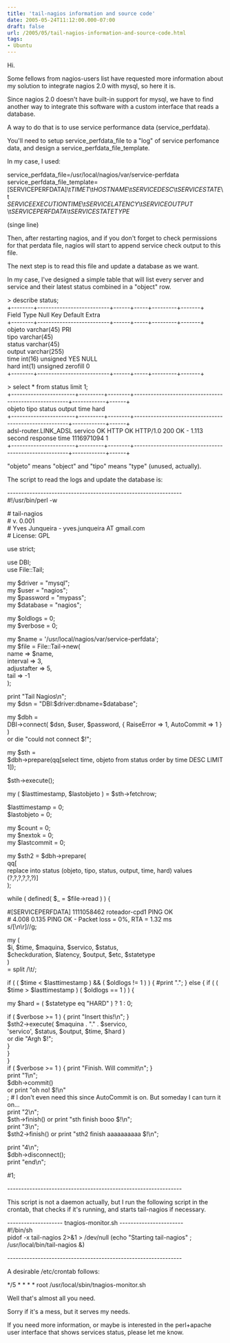 ```yaml
---
title: 'tail-nagios information and source code'
date: 2005-05-24T11:12:00.000-07:00
draft: false
url: /2005/05/tail-nagios-information-and-source-code.html
tags: 
- Ubuntu
---
```


Hi.  
  
Some fellows from nagios-users list have requested more information about my solution to integrate nagios 2.0 with mysql, so here it is.  
  
Since nagios 2.0 doesn't have built-in support for mysql, we have to find another way to integrate this software with a custom interface that reads a database.  
  
A way to do that is to use service performance data (service\_perfdata).  
  
You'll need to setup service\_perfdata\_file to a "log" of service perfomance data, and design a service\_perfdata\_file\_template.  
  
In my case, I used:  
  
service\_perfdata\_file=/usr/local/nagios/var/service-perfdata  
service\_perfdata\_file\_template=\[SERVICEPERFDATA\]\\t$TIMET$\\t$HOSTNAME$\\t$SERVICEDESC$\\t$SERVICESTATE$\\t  
$SERVICEEXECUTIONTIME$\\t$SERVICELATENCY$\\t$SERVICEOUTPUT$  
\\t$SERVICEPERFDATA$\\t$SERVICESTATETYPE$  
  
(singe line)  
  
Then, after restarting nagios, and if you don't forget to check permissions for that perdata file, nagios will start to append service check output to this file.  
  
The next step is to read this file and update a database as we want.  
  
In my case, I've designed a simple table that will list every server and service and their latest status combined in a "object" row.  
  
  
\> describe status;  
+--------+--------------------------+------+-----+---------+-------+  
Field Type Null Key Default Extra  
+--------+--------------------------+------+-----+---------+-------+  
objeto varchar(45) PRI  
tipo varchar(45)  
status varchar(45)  
output varchar(255)  
time int(16) unsigned YES NULL  
hard int(1) unsigned zerofill 0  
+--------+--------------------------+------+-----+---------+-------+  
  
  
\> select \* from status limit 1;  
+-----------------------+---------+--------+------------------------------------------------------+------------+------+  
objeto tipo status output time hard  
+-----------------------+---------+--------+------------------------------------------------------+------------+------+  
adsl-router.LINK\_ADSL servico OK HTTP OK HTTP/1.0 200 OK - 1.113 second response time 1116971094 1  
+-----------------------+---------+--------+------------------------------------------------------+------------+------+  
  
  
"objeto" means "object" and "tipo" means "type" (unused, actually).  
  
  
  
  
The script to read the logs and update the database is:  
  
\---------------------------------------------------------------  
#!/usr/bin/perl -w  
  
\# tail-nagios  
\# v. 0.001  
\# Yves Junqueira - yves.junqueira AT gmail.com  
\# License: GPL  
  
use strict;  
  
use DBI;  
use File::Tail;  
  
my $driver = "mysql";  
my $user = "nagios";  
my $password = "mypass";  
my $database = "nagios";  
  
my $oldlogs = 0;  
my $verbose = 0;  
  
my $name = '/usr/local/nagios/var/service-perfdata';  
my $file = File::Tail->new(  
name => $name,  
interval => 3,  
adjustafter => 5,  
tail => -1  
);  
  
print "Tail Nagios\\n";  
my $dsn = "DBI:$driver:dbname=$database";  
  
my $dbh =  
DBI->connect( $dsn, $user, $password, { RaiseError => 1, AutoCommit => 1 } )  
or die "could not connect $!";  
  
my $sth =  
$dbh->prepare(qq\[select time, objeto from status order by time DESC LIMIT 1\]);  
  
$sth->execute();  
  
my ( $lasttimestamp, $lastobjeto ) = $sth->fetchrow;  
  
$lasttimestamp = 0;  
$lastobjeto = 0;  
  
my $count = 0;  
my $nextok = 0;  
my $lastcommit = 0;  
  
my $sth2 = $dbh->prepare(  
qq\[  
replace into status (objeto, tipo, status, output, time, hard) values  
(?,?,?,?,?,?)\]  
);  
  
while ( defined( $\_ = $file->read ) ) {  
  
#\[SERVICEPERFDATA\] 1111058462 roteador-cpd1 PING OK  
\# 4.008 0.135 PING OK - Packet loss = 0%, RTA = 1.32 ms  
s/\[\\n\\r\]//g;  
  
my (  
$i, $time, $maquina, $servico, $status,  
$checkduration, $latency, $output, $etc, $statetype  
)  
\= split /\\t/;  
  
if ( ( $time < $lasttimestamp ) && ( $oldlogs != 1 ) ) { #print "."; } else { if ( ( $time > $lasttimestamp ) ( $oldlogs == 1 ) ) {  
  
my $hard = ( $statetype eq "HARD" ) ? 1 : 0;  
  
if ( $verbose >= 1 ) { print "Insert this!\\n"; }  
$sth2->execute( $maquina . "." . $servico,  
'servico', $status, $output, $time, $hard )  
or die "Argh $!";  
}  
}  
}  
if ( $verbose >= 1 ) { print "Finish. Will commit\\n"; }  
print "1\\n";  
$dbh->commit()  
or print "oh no! $!\\n"  
; # I don't even need this since AutoCommit is on. But someday I can turn it on...  
print "2\\n";  
$sth->finish() or print "sth finish booo $!\\n";  
print "3\\n";  
$sth2->finish() or print "sth2 finish aaaaaaaaaa $!\\n";  
  
print "4\\n";  
$dbh->disconnect();  
print "end\\n";  
  
#1;  
  
  
\---------------------------------------------------------------  
  
This script is not a daemon actually, but I run the following script in the crontab, that checks if it's running, and starts tail-nagios if necessary.  
  
\-------------------- tnagios-monitor.sh -----------------------  
#!/bin/sh  
pidof -x tail-nagios 2>&1 > /dev/null (echo "Starting tail-nagios" ; /usr/local/bin/tail-nagios &)  
  
\---------------------------------------------------------------  
  
A desirable /etc/crontab follows:  
  
\*/5 \* \* \* \* root /usr/local/sbin/tnagios-monitor.sh  
  
  
Well that's almost all you need.  
  
Sorry if it's a mess, but it serves my needs.  
  
If you need more information, or maybe is interested in the perl+apache user interface that shows services status, please let me know.
